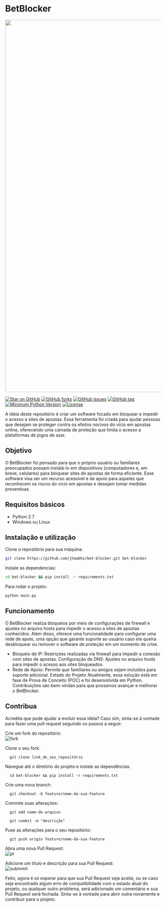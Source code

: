 # BetBlocker

<p align="center">
  <img src="https://github.com/user-attachments/assets/7efbc8f9-8fe4-429e-8bae-1c6efa3a4453" alt="screen-home" width="1200">
</p>

[![Star on GitHub](https://img.shields.io/github/stars/jhowbhz/bet-blocker.svg?style=social)](https://github.com/jhowbhz/bet-blocker/stargazers)
<a href="https://github.com/jhowbhz/apigratis-sdk-php/network" target="_blank"><img alt="GitHub forks" src="https://img.shields.io/github/forks/jhowbhz/bet-blocker"></a>
<a href="https://github.com/jhowbhz/bet-blocker/issues" target="_blank"><img alt="GitHub issues" src="https://img.shields.io/github/issues/jhowbhz/bet-blocker"></a>
[![GitHub tag](https://img.shields.io/github/tag/jhowbhz/bet-blocker)](https://github.com/jhowbhz/bet-blocker/releases/?include_prereleases&sort=semver "View GitHub releases")
[![Minimum Python Version](https://img.shields.io/badge/python-%3E%3D%203.0-8892BF.svg?style=flat-square)](https://python.org/)
[![License](https://img.shields.io/badge/License-MIT-blue)](#license "Go to license section")

A ideia deste repositório é criar um software focado em bloquear e impedir o acesso a sites de apostas. Essa ferramenta foi criada para ajudar pessoas que desejam se proteger contra os efeitos nocivos do vício em apostas online, oferecendo uma camada de proteção que limita o acesso a plataformas de jogos de azar.

## Objetivo
O BetBlocker foi pensado para que o próprio usuário ou familiares preocupados possam instalá-lo em dispositivos (computadores e, em breve, celulares) para bloquear sites de apostas de forma eficiente. Esse software visa ser um recurso acessível e de apoio para aqueles que reconhecem os riscos do vício em apostas e desejam tomar medidas preventivas.

## Requisitos básicos
- Python 2.7
- Windows ou Linux

## Instalação e utilização

Clone o repositório para sua máquina:
```bash
git clone https://github.com/jhowbhz/bet-blocker.git bet-blocker
```

Instale as dependencias:
```bash
cd bet-blocker && pip install -r requirements.txt
```

Para rodar o projeto:
```bash
python main.py
```

## Funcionamento
O BetBlocker realiza bloqueios por meio de configurações de firewall e ajustes no arquivo hosts para impedir o acesso a sites de apostas conhecidos. Além disso, oferece uma funcionalidade para configurar uma rede de apoio, uma opção que garante suporte ao usuário caso ele queira desbloquear ou remover o software de proteção em um momento de crise.

- Bloqueio de IP: Restrições realizadas via firewall para impedir a conexão com sites de apostas.
Configuração de DNS: Ajustes no arquivo hosts para impedir o acesso aos sites bloqueados.
- Rede de Apoio: Permite que familiares ou amigos sejam incluídos para suporte adicional.
Estado do Projeto
Atualmente, essa solução está em fase de Prova de Conceito (POC) e foi desenvolvida em Python. Contribuições são bem-vindas para que possamos avançar e melhorar o BetBlocker.

## Contribua
Acredita que pode ajudar a evoluir essa ideia? Caso sim, sinta-se à vontade para fazer uma pull request seguindo os passos a seguir:

 Crie um fork do repositório:
 <br>
![fork](https://github.com/user-attachments/assets/40a18cf5-031e-4134-bd73-e87cf22b57aa)

Clone o seu fork:
```
  git clone link_do_seu_repositório
```
Navegue até o diretório do projeto e instale as dependências:
```
  cd bet-blocker && pip install -r requirements.txt
```

Crie uma nova branch:
```
  git checkout -b feature/nome-da-sua-feature
```

Commite suas alterações:
```
  git add nome-do-arquivo
```

```
  git commit -m "descrição"
```

Puxe as alterações para o seu repositório:
```
  git push origin feature/nome-da-sua-feature
```

Abra uma nova Pull Request:
<br>
![pr](https://github.com/user-attachments/assets/0fb5947b-2a31-4240-b00d-12c9de24eee7)

Adicione um título e descrição para sua Pull Request:
<br>
![submmit](https://github.com/user-attachments/assets/a30c6f0a-8752-43c4-965a-279220b01279)

Feito, agora é só esperar para que sua Pull Request seja aceita, ou se caso seja encontrado algum erro de compatibilidade com o estado atual do projeto, ou qualquer outro problema, será adicionado um comentário e sua Pull Request será fechada. Sinta-se à vontade para abrir outra novamente e contribuir para o projeto.
